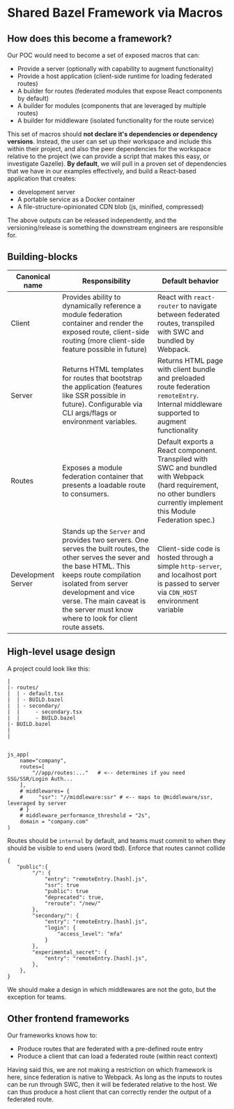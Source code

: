 # Shared Bazel Framework via Macros

## How does this become a framework?

Our POC would need to become a set of exposed macros that can:

- Provide a server (optionally with capability to augment functionality)
- Provide a host application (client-side runtime for loading federated routes)
- A builder for routes (federated modules that expose React components by default)
- A builder for modules (components that are leveraged by multiple routes)
- A builder for middleware (isolated functionality for the route service)

This set of macros should **not declare it's dependencies or dependency versions**. Instead,
the user can set up their workspace and include this within their project, and also the
peer dependencies for the workspace relative to the project (we can provide a script that makes
this easy, or investigate Gazelle). **By default**, we will pull in a proven set of dependencies that we have in our examples effectively, and build a React-based application that creates:

- development server
- A portable service as a Docker container
- A file-structure-opinionated CDN blob (js, minified, compressed)

The above outputs can be released independently, and the versioning/release is something
the downstream engineers are responsible for.

## Building-blocks

| Canonical name     | Responsibility                                                                                                                                                                                                     | Default behavior                                                                                                                                                       |
| ------------------ | ------------------------------------------------------------------------------------------------------------------------------------------------------------------------------------------------------------------ | ---------------------------------------------------------------------------------------------------------------------------------------------------------------------- |
| Client             | Provides ability to dynamically reference a module federation container and render the exposed route, client-side routing (more client-side feature possible in future)                                            | React with `react-router` to navigate between federated routes, transpiled with SWC and bundled by Webpack.                                                            |
| Server             | Returns HTML templates for routes that bootstrap the application (features like SSR possible in future). Configurable via CLI args/flags or environment variables.                                                 | Returns HTML page with client bundle and preloaded route federation `remoteEntry`. Internal middleware supported to augment functionality                              |
| Routes             | Exposes a module federation container that presents a loadable route to consumers.                                                                                                                                 | Default exports a React component. Transpiled with SWC and bundled with Webpack (hard requirement, no other bundlers currently implement this Module Federation spec.) |
| Development Server | Stands up the `Server` and provides two servers. One serves the built routes, the other serves the sever and the base HTML. This keeps route compilation isolated from server development and vice verse. The main caveat is the server must know where to look for client route assets. | Client-side code is hosted through a simple `http-server`, and localhost port is passed to server via `CDN_HOST` environment variable                                  |


## High-level usage design

A project could look like this:

```txt=
|
|- routes/
|  | - default.tsx
|  | - BUILD.bazel
|  | - secondary/
|  |     - secondary.tsx
|  |     - BUILD.bazel
|- BUILD.bazel
|
|
```

```python=

js_app(
    name="company",
    routes=[
        "//app/routes:..."   # <-- determines if you need SSG/SSR/Login Auth...
    ],
    # middlewares= {
    #     "ssr": "//middleware:ssr" # <-- maps to @middleware/ssr, leveraged by server
    # }
    # middleware_performance_threshold = "2s",
    domain = "company.com"
)

```

Routes should be `internal` by default, and teams must commit to when they should be visible to end users (word tbd). Enforce that routes cannot collide

```json=
{
   "public":{
        "/": {
            "entry": "remoteEntry.[hash].js",
            "ssr": true
            "public": true
            "deprecated": true,
            "reroute": "/new/"
        },
        "secondary/": {
            "entry": "remoteEntry.[hash].js",
            "login": {
                "access_level": "mfa"
            }
        },
        "experimental_secret": {
            "entry": "remoteEntry.[hash].js",
        },
    },
}
```

We should make a design in which middlewares are not the goto, but the exception for teams.

## Other frontend frameworks

Our frameworks knows how to:

- Produce routes that are federated with a pre-defined route entry
- Produce a client that can load a federated route (within react context)

Having said this, we are not making a restriction on which framework is here, since
federation is native to Webpack. As long as the inputs to routes can be run through
SWC, then it will be federated relative to the host. We can thus produce a host client
that can correctly render the output of a federated route.
